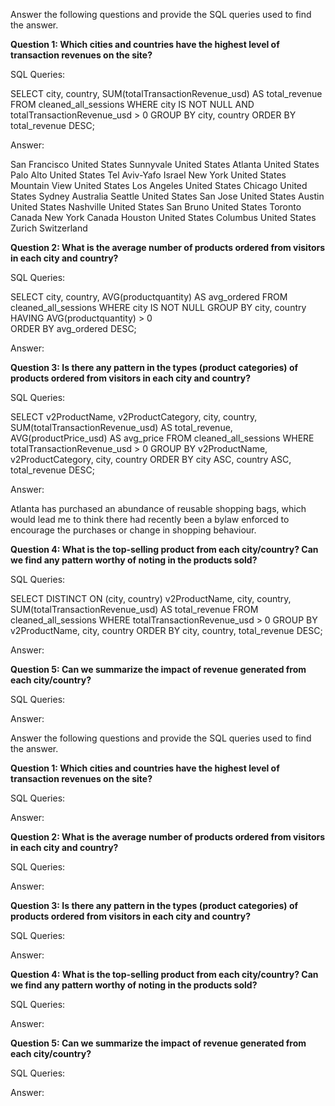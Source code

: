 Answer the following questions and provide the SQL queries used to find the answer.

    
**Question 1: Which cities and countries have the highest level of transaction revenues on the site?**


SQL Queries:

SELECT city, country, SUM(totalTransactionRevenue_usd) AS total_revenue
FROM cleaned_all_sessions
WHERE city IS NOT NULL 
  AND totalTransactionRevenue_usd > 0 
GROUP BY city, country
ORDER BY total_revenue DESC;

Answer:

San Francisco	United States
Sunnyvale	United States
Atlanta		United States
Palo Alto	United States
Tel Aviv-Yafo	Israel
New York	United States
Mountain View	United States
Los Angeles	United States
Chicago		United States
Sydney		Australia
Seattle		United States
San Jose	United States
Austin		United States
Nashville	United States
San Bruno	United States
Toronto		Canada
New York	Canada
Houston		United States
Columbus	United States
Zurich		Switzerland

**Question 2: What is the average number of products ordered from visitors in each city and country?**


SQL Queries:

SELECT city, country, AVG(productquantity) AS avg_ordered
FROM cleaned_all_sessions
WHERE city IS NOT NULL 
GROUP BY city, country
HAVING AVG(productquantity) > 0  
ORDER BY avg_ordered DESC;

Answer:


**Question 3: Is there any pattern in the types (product categories) of products ordered from visitors in each city and country?**


SQL Queries:

SELECT 
    v2ProductName,
    v2ProductCategory, 
    city,
    country, 
    SUM(totalTransactionRevenue_usd) AS total_revenue,
    AVG(productPrice_usd) AS avg_price
FROM cleaned_all_sessions
WHERE totalTransactionRevenue_usd > 0
GROUP BY v2ProductName, v2ProductCategory, city, country 
ORDER BY city ASC, country ASC, total_revenue DESC; 

Answer:

Atlanta has purchased an abundance of reusable shopping bags, which would lead me to think there had recently been a bylaw enforced to encourage the purchases or change in shopping behaviour. 



**Question 4: What is the top-selling product from each city/country? Can we find any pattern worthy of noting in the products sold?**


SQL Queries:

SELECT DISTINCT ON (city, country) 
    v2ProductName, 
    city,
    country, 
    SUM(totalTransactionRevenue_usd) AS total_revenue
FROM cleaned_all_sessions
WHERE totalTransactionRevenue_usd > 0 
GROUP BY v2ProductName, city, country
ORDER BY city, country, total_revenue DESC;

Answer:





**Question 5: Can we summarize the impact of revenue generated from each city/country?**

SQL Queries:



Answer:







Answer the following questions and provide the SQL queries used to find the answer.

    
**Question 1: Which cities and countries have the highest level of transaction revenues on the site?**


SQL Queries:



Answer:




**Question 2: What is the average number of products ordered from visitors in each city and country?**


SQL Queries:



Answer:





**Question 3: Is there any pattern in the types (product categories) of products ordered from visitors in each city and country?**


SQL Queries:



Answer:





**Question 4: What is the top-selling product from each city/country? Can we find any pattern worthy of noting in the products sold?**


SQL Queries:



Answer:





**Question 5: Can we summarize the impact of revenue generated from each city/country?**

SQL Queries:



Answer:







